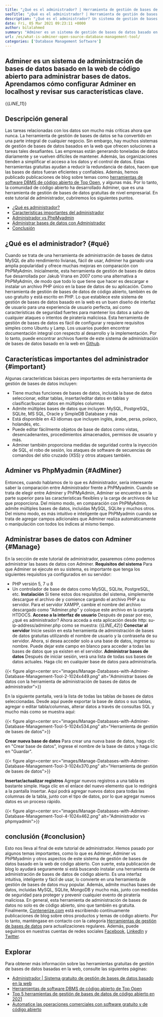 ```yaml
---
title: "¿Qué es el administrador? | Herramienta de gestión de bases de datos de código abierto" 
seoTitle: "¿Qué es el administrador? | Herramienta de gestión de bases de datos de código abierto" 
description: "¿Qué es el administrador? Un sistema de gestión de bases de datos basado en la web con una interfaz amigable para el desarrollador. Discutamos cómo administrar las bases de datos con un administrador de código abierto." 
date: Fri, 05 Mar 2021 09:23:11 +0000
author: bilalahmed
summary: "Adminer es un sistema de gestión de bases de datos basado en la web de código abierto para administrar bases de datos. Aprendamos cómo configurar Adminer en localhost y revisar sus características clave." 
url: /es/what-is-adminer-open-source-database-management-tool/
categories: ['Database Management Software']
---
```


## Adminer es un sistema de administración de bases de datos basado en la web de código abierto para administrar bases de datos. Aprendamos cómo configurar Adminer en localhost y revisar sus características clave.
{{_LINE_11_}}

## Descripción general
Las tareas relacionadas con los datos son mucho más críticas ahora que nunca. La herramienta de gestión de bases de datos se ha convertido en una parte integral de cualquier negocio. Sin embargo, hay muchos sistemas de gestión de bases de datos basados ​​en la web que ofrecen soluciones a tareas tales desafiantes. Las empresas están generando toneladas de datos diariamente y se vuelven difíciles de mantener. Además, las organizaciones tienden a simplificar el acceso a los datos y el control de datos. Estas herramientas gratuitas ayudan a reducir la redundancia de datos, hacen que las bases de datos fueran eficientes y confiables. Además, hemos publicado publicaciones de blog sobre temas como [herramientas de software DBMS de código abierto de Top Open][1], y algunas más.
Por lo tanto, la comunidad de código abierto ha desarrollado Adminer, que es una herramienta de gestión de bases de datos gratuitas de nivel empresarial. En este tutorial de administrador, cubriremos los siguientes puntos.
  * [¿Qué es administrador?][2]
  * [Características importantes del administrador][3]
  * [Administrador vs PhpMyadmin][4]
  * [Administrar bases de datos con Administrador][5]
  * [Conclusión][6]

## ¿Qué es el administrador?   {#qué}
Cuando se trata de una herramienta de administración de bases de datos MySQL de alto rendimiento livianas, fácil de usar, Adminer ha ganado una amplia popularidad y ofrece muchas mejoras en comparación con PhPMyAdmin. Inicialmente, esta herramienta de gestión de bases de datos fue desarrollada por Jakub Vrana en 2007 como una alternativa a PhPMyAdmin, de modo que todo lo que tiene que hacer es descargar e instalar un archivo PHP único en la base de datos de su aplicación.
Como herramienta de gestión de bases de datos de código abierto, también es de uso gratuito y está escrito en PHP. Lo que establece este sistema de gestión de bases de datos basado en la web es un buen diseño de interfaz de usuario para una experiencia de usuario perfecta, así como características de seguridad fuertes para mantener los datos a salvo de cualquier ataques o intentos de piratería maliciosa. Esta herramienta de gestión de bases de datos es fácil de configurar y requiere requisitos simples como Ubuntu y Lamp. Los usuarios pueden encontrar documentación integral con respecto al desarrollo y la implementación. Por lo tanto, puede encontrar archivos fuente de este sistema de administración de bases de datos basado en la web en [Github][7].

## Características importantes del administrador   {#important}
Algunas características básicas pero importantes de esta herramienta de gestión de bases de datos incluyen:
  * Tiene muchas funciones de bases de datos, incluida la base de datos seleccionar, editar tablas, insertar/editar datos en tablas y clasificar/buscar datos en múltiples columnas
  * Admite múltiples bases de datos que incluyen: MySQL, PostgreSQL, SQLite, MS SQL, Oracle y SimpleDB Database y más
  * Está disponible en 43 idiomas que incluyen inglés, árabe, persa, polaco, holandés, etc.
  * Puede editar fácilmente objetos de base de datos como vistas, desencadenantes, procedimientos almacenados, permisos de usuario y más.
  * Adminer también proporciona medidas de seguridad contra la inyección de SQL, el robo de sesión, los ataques de software de secuencias de comandos del sitio cruzado (XSS) y otros ataques también.

## Adminer vs PhpMyadmin   {#AdMiner}
Entonces, cuando hablamos de lo que es Administrador, sería interesante saber la comparación entre Administrador frente a PhPMyadmin. Cuando se trata de elegir entre Adminer y PhPMyAdmin, Adminer se encuentra en la parte superior para las características flexibles y la carga de archivos de luz que proporciona. Del mismo modo, en comparación con PhPMyAdmin, admite múltiples bases de datos, incluidas MySQL, SQLite y muchos otros. Del mismo modo, es más intuitivo e inteligente que PhPMyadmin cuando se trata de agregar campos adicionales que Adminer realiza automáticamente o manipulación con todos los índices al mismo tiempo.

## Administrar bases de datos con Adminer   {#Manage}
En la sección de este tutorial de administrador, pasaremos cómo podemos administrar las bases de datos con Adminer.
**Requisitos del sistema**
Para que Adminer se ejecute en su sistema, es importante que tenga los siguientes requisitos ya configurados en su servidor:
  * PHP versión 5, 7 u 8
  * Un controlador de base de datos como MySQL, SQLite, PostgreSQL, etc.
**Instalación**
Si tiene estos dos requisitos del sistema, simplemente descargue el archivo de [][8] y comience cargando el archivo PHP a su servidor. Para el servidor XAMPP, cambie el nombre del archivo descargado como "Adminer.php" y coloque este archivo en la carpeta HTDOCS.
**Acceso a la interfaz de usuario** 
Después de pasar por eso, ¿qué es administrador? Ahora acceda a esta aplicación desde http: su-ip-address/adminer.php como se muestra:
{{_LINE_42_}}
**Conectar al servidor**
Inicie sesión en esta herramienta de administración de bases de datos gratuitas utilizando el nombre de usuario y la contraseña de su servidor. Ahora, si desea acceder solo a una base de datos, ingrese su nombre. Puede dejar este campo en blanco para acceder a todas las bases de datos que ya existen en el servidor.
**Administrar bases de datos** 
Después de iniciar sesión, verá una lista de todas sus bases de datos actuales. Haga clic en cualquier base de datos para administrarla.

{{< figure align=center src="images/Manage-Databases-with-Adminer-Database-Management-Tool-2-1024x449.png" alt="Administrar bases de datos con la herramienta de administración de bases de datos de administrador">}}

En la siguiente pantalla, verá la lista de todas las tablas de bases de datos seleccionadas. Desde aquí puede exportar la base de datos o sus tablas, agregar o editar tabla/columnas, alterar datos a través de consultas SQL y mucho más como se muestra aquí:

{{< figure align=center src="images/Manage-Databases-with-Adminer-Database-Management-Tool-5-1024x534.png" alt="Herramienta de gestión de bases de datos">}}

**Crear nueva base de datos** 
Para crear una nueva base de datos, haga clic en "Crear base de datos", ingrese el nombre de la base de datos y haga clic en "Guardar".

{{< figure align=center src="images/Manage-Databases-with-Adminer-Database-Management-Tool-3-1024x370.png" alt="Herramienta de gestión de bases de datos">}}

**Insertar/actualizar registros** 
Agregar nuevos registros a una tabla es bastante simple. Haga clic en el enlace del nuevo elemento que lo redirigirá a la pantalla Insertar. Aquí podrá agregar nuevos datos para todas las columnas de la tabla, junto con el tipo de datos, por lo que agregar nuevos datos es un proceso rápido.

{{< figure align=center src="images/Manage-Databases-with-Adminer-Database-Management-Tool-4-1024x462.png" alt="Administrador vs phpmyadmin">}}


## conclusión   {#conclusion}
Esto nos lleva al final de este tutorial de administrador. Hemos pasado por algunos temas importantes, como lo que es Adminer, Adminer vs PhPMyadmin y otros aspectos de este sistema de gestión de bases de datos basado en la web de código abierto. Con suerte, esta publicación de blog lo ayudará seguramente si está buscando instalar una herramienta de administración de bases de datos de código abierto. Es una interfaz intuitiva, inteligente y fácil de usar, lo convierte en una herramienta de gestión de bases de datos muy popular. Además, admite muchas bases de datos, incluidas MySQL, SQLite, MongoDB y mucho más, junto con medidas de seguridad para proteger y prevenir cualquier evento de piratería maliciosa. En general, esta herramienta de administración de bases de datos no solo es de código abierto, sino que también es gratuita.
Finalmente, [Contenerize.com][9] está escribiendo continuamente publicaciones de blog sobre otros productos y temas de código abierto. Por lo tanto, manténgase en contacto con la categoría [Herramientas de gestión de bases de datos][10] para actualizaciones regulares. Además, puede seguirnos en nuestras cuentas de redes sociales [Facebook][11], [LinkedIn][12] y [Twitter][13].

## Explorar
Para obtener más información sobre las herramientas gratuitas de gestión de bases de datos basadas en la web, consulte las siguientes páginas:
  * [Administrador | Sistema gratuito de gestión de bases de datos basado en la web][14]
  * [Herramientas de software DBMS de código abierto de Top Open][1]
  * [Top 5 herramientas de gestión de bases de datos de código abierto en 2021][15]
  * [Automatice las operaciones comerciales con software gratuito y de código abierto][16]

  
[1]: https://products.containerize.com/database-management
[2]: #what
[3]: #important
[4]: #adminer
[5]: #manage
[6]: #conclusion
[7]: https://github.com/vrana/adminer
[8]: https://www.adminer.org/
[9]: https://www.containerize.com/
[10]: https://products.containerize.com/database-management/
[11]: https://web.facebook.com/containerize
[12]: https://www.linkedin.com/company/containerize/
[13]: https://twitter.com/containerize_co
[14]: https://products.containerize.com/database-management/adminer
[15]: https://blog.containerize.com/2021/01/16/top-5-open-source-database-management-tools-in-2021/
[16]: https://blog.containerize.com/blogging/automate-business-operations-using-open-source-software/
